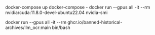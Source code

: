 
docker-compose up
docker-compose -
docker run --gpus all -it --rm nvidia/cuda:11.8.0-devel-ubuntu22.04 nvidia-smi

docker run --gpus all -it --rm ghcr.io/banned-historical-archives/llm_ocr:main bin/bash

